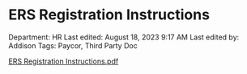 # ERS Registration Instructions

Department: HR
Last edited: August 18, 2023 9:17 AM
Last edited by: Addison
Tags: Paycor, Third Party Doc

[ERS Registration Instructions.pdf](ERS%20Registration%20Instructions%20be4c3d45ed3844768f046dc8e6c2b073/ERS_Registration_Instructions.pdf)